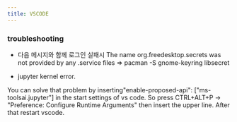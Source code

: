 ```yaml
---
title: VSCODE
---
```


### troubleshooting
- 다음 메시지와 함께 로그인 실패시 The name org.freedesktop.secrets was not provided by any .service files 
 => pacman -S gnome-keyring libsecret


- jupyter kernel error.

You can solve that problem by inserting"enable-proposed-api": ["ms-toolsai.jupyter"] in the start settings of vs code. So press CTRL+ALT+P -> "Preference: Configure Runtime Arguments" then insert the upper line. After that restart vscode.
